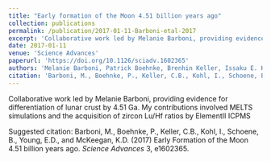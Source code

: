 ```yaml
---
title: "Early formation of the Moon 4.51 billion years ago"
collection: publications
permalink: /publication/2017-01-11-Barboni-etal-2017
excerpt: 'Collaborative work led by Melanie Barboni, providing evidence for differentiation of lunar crust by 4.51 Ga. My contributions involved MELTS simulations and the acquisition of zircon Lu/Hf ratios by ElementII ICPMS'
date: 2017-01-11
venue: 'Science Advances'
paperurl: 'https://doi.org/10.1126/sciadv.1602365'
authors: 'Melanie Barboni, Patrick Boehnke, Brenhin Keller, Issaku E. Kohl, Blair Schoene, Edward D. Young, and Kevin D. McKeegan'
citation: 'Barboni, M., Boehnke, P., Keller, C.B., Kohl, I., Schoene, B., Young, E.D., and McKeegan, K.D. (2017) Early Formation of the Moon 4.51 billion years ago. <i>Science Advances</i> 3, e1602365. '
---
```

Collaborative work led by Melanie Barboni, providing evidence for differentiation of lunar crust by 4.51 Ga. My contributions involved MELTS simulations and the acquisition of zircon Lu/Hf ratios by ElementII ICPMS

Suggested citation: Barboni, M., Boehnke, P., Keller, C.B., Kohl, I., Schoene, B., Young, E.D., and McKeegan, K.D. (2017) Early Formation of the Moon 4.51 billion years ago. <i>Science Advances</i> 3, e1602365. 